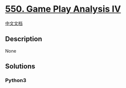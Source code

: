 # [550. Game Play Analysis IV](https://leetcode.com/problems/game-play-analysis-iv)

[中文文档](/leetcode/0500-0599/0550.Game%20Play%20Analysis%20IV/README.md)

## Description

None

## Solutions

<!-- tabs:start -->

### **Python3**

```python

```

<!-- tabs:end -->
